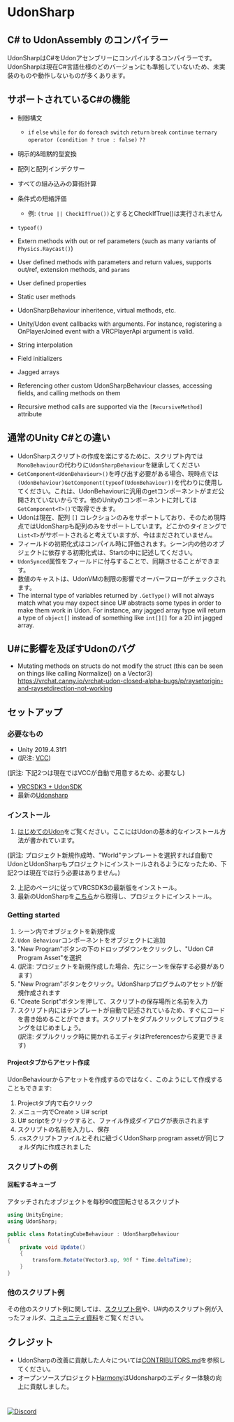 # UdonSharp

## C# to UdonAssembly のコンパイラー

UdonSharpはC#をUdonアセンブリーにコンパイルするコンパイラーです。UdonSharpは現在C#言語仕様のどのバージョンにも準拠していないため、未実装のものや動作しないものが多くあります。

## サポートされているC#の機能
- 制御構文
    - `if` `else` `while` `for` `do` `foreach` `switch` `return` `break` `continue` `ternary operator (condition ? true : false)` `??`

- 明示的&暗黙的型変換
- 配列と配列インデクサー
- すべての組み込みの算術計算
- 条件式の短絡評価
    - 例: `(true || CheckIfTrue())`とするとCheckIfTrue()は実行されません
- `typeof()`
- Extern methods with out or ref parameters (such as many variants of `Physics.Raycast()`)
- User defined methods with parameters and return values, supports out/ref, extension methods, and `params`
- User defined properties
- Static user methods
- UdonSharpBehaviour inheritence, virtual methods, etc.
- Unity/Udon event callbacks with arguments. For instance, registering a OnPlayerJoined event with a VRCPlayerApi argument is valid.
- String interpolation
- Field initializers
- Jagged arrays
- Referencing other custom UdonSharpBehaviour classes, accessing fields, and calling methods on them
- Recursive method calls are supported via the `[RecursiveMethod]` attribute

## 通常のUnity C#との違い
- UdonSharpスクリプトの作成を楽にするために、スクリプト内では`MonoBehaviour`の代わりに`UdonSharpBehaviour`を継承してください
- `GetComponent<UdonBehaviour>()`を呼び出す必要がある場合、現時点では`(UdonBehaviour)GetComponent(typeof(UdonBehaviour))`を代わりに使用してください。これは、UdonBehaviourに汎用のgetコンポーネントがまだ公開されていないからです。他のUnityのコンポーネントに対しては`GetComponent<T>()`で取得できます。
- Udonは現在、配列 `[]` コレクションのみをサポートしており、そのため現時点ではUdonSharpも配列のみをサポートしています。どこかのタイミングで`List<T>`がサポートされると考えていますが、今はまだされていません。
- フィールドの初期化式はコンパイル時に評価されます。シーン内の他のオブジェクトに依存する初期化式は、Startの中に記述してください。
- `UdonSynced`属性をフィールドに付与することで、同期させることができます。
- 数値のキャストは、UdonVMの制限の影響でオーバーフローがチェックされます。
- The internal type of variables returned by `.GetType()` will not always match what you may expect since U# abstracts some types in order to make them work in Udon. For instance, any jagged array type will return a type of `object[]` instead of something like `int[][]` for a 2D int jagged array.

## U#に影響を及ぼすUdonのバグ
- Mutating methods on structs do not modify the struct (this can be seen on things like calling Normalize() on a Vector3) https://vrchat.canny.io/vrchat-udon-closed-alpha-bugs/p/raysetorigin-and-raysetdirection-not-working

## セットアップ

### 必要なもの
- Unity 2019.4.31f1
- (訳注: [VCC](https://vrchat.com/home/download))

(訳注: 下記2つは現在ではVCCが自動で用意するため、必要なし)

- [VRCSDK3 + UdonSDK](https://vrchat.com/home/download)
- 最新の[Udonsharp](https://github.com/vrchat-community/UdonSharp/releases/latest)

### インストール
1. [はじめてのUdon](/worlds/udon/getting-started-with-udon)をご覧ください。ここにはUdonの基本的なインストール方法が書かれています。

(訳注: プロジェクト新規作成時、"World"テンプレートを選択すれば自動でUdonとUdonSharpもプロジェクトにインストールされるようになったため、下記2つは現在では行う必要はありません。)  

2. 上記のページに従ってVRCSDK3の最新版をインストール。
3. 最新のUdonSharpを[こちら](https://github.com/vrchat-community/UdonSharp/releases/latest)から取得し、プロジェクトにインストール。

### Getting started
1. シーン内でオブジェクトを新規作成
2. `Udon Behaviour`コンポーネントをオブジェクトに追加
3. "New Program"ボタンの下のドロップダウンをクリックし、"Udon C# Program Asset"を選択
4. (訳注: プロジェクトを新規作成した場合、先にシーンを保存する必要があります)
5. "New Program"ボタンをクリック。UdonSharpプログラムのアセットが新規作成されます
6. "Create Script"ボタンを押して、スクリプトの保存場所と名前を入力
7. スクリプト内にはテンプレートが自動で記述されているため、すぐにコードを書き始めることができます。スクリプトをダブルクリックしてプログラミングをはじめましょう。  
(訳注: ダブルクリック時に開かれるエディタはPreferencesから変更できます)

#### Projectタブからアセット作成

UdonBehaviourからアセットを作成するのではなく、このようにして作成することもできます:
1. Projectタブ内で右クリック
2. メニュー内でCreate > U# script
3. U# scriptをクリックすると、ファイル作成ダイアログが表示されます
4. スクリプトの名前を入力し、保存
5. .csスクリプトファイルとそれに紐づくUdonSharp program assetが同じフォルダ内に作成されました

### スクリプトの例

#### 回転するキューブ

アタッチされたオブジェクトを毎秒90度回転させるスクリプト

```cs
using UnityEngine;
using UdonSharp;

public class RotatingCubeBehaviour : UdonSharpBehaviour
{
    private void Update()
    {
        transform.Rotate(Vector3.up, 90f * Time.deltaTime);
    }
}
```

### 他のスクリプト例

その他のスクリプト例に関しては、[スクリプト例](/worlds/udonsharp/Getting-Started/examples)や、U#内のスクリプト例が入ったフォルダ、[コミュニティ資料](/worlds/udonsharp/Getting-Started/community-resources)をご覧ください。

## クレジット

- UdonSharpの改善に貢献した人々については[CONTRIBUTORS.md](https://github.com/vrchat-community/UdonSharp/blob/master/CONTRIBUTORS.md)を参照してください。
- オープンソースプロジェクト[Harmony](https://github.com/pardeike/Harmony)はUdonsharpのエディター体験の向上に貢献しました。


# 
[![Discord](https://img.shields.io/badge/Discord-Merlin%27s%20Discord%20Server-blueviolet?logo=discord)](https://discord.gg/Ub2n8ZA)

